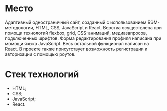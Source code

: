 # Место
Адаптивный одностраничный сайт, созданный с использованием БЭМ-методологии, HTML, CSS, JavaScript и React.
Верстка осуществлена при помощи технологий flexbox, grid, CSS-анимаций, медиазапросов, подключенных шрифтов. 
Форма редактирования профиля написана при момощи языка JavaScript. Весь остальной функционал написан на React. В проекте также присутствует возможность регистрации и авторизации с помощью роутов.

# Стек технологий
* HTML;
* CSS;
* JavaScript;
* React.
